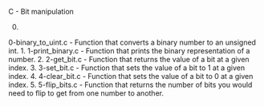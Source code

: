 C - Bit manipulation

0. 
0-binary_to_uint.c - Function that converts a binary number to an unsigned int.
1. 
1-print_binary.c - Function that prints the binary representation of a number.
2. 
2-get_bit.c - Function that returns the value of a bit at a given index.
3. 
3-set_bit.c - Function that sets the value of a bit to 1 at a given index.
4. 
4-clear_bit.c - Function that sets the value of a bit to 0 at a given index.
5. 
5-flip_bits.c - Function that returns the number of bits you would need to flip to get from one number to another.